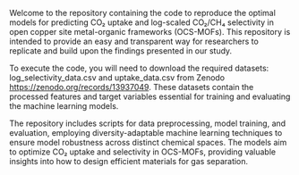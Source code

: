 Welcome to the repository containing the code to reproduce the optimal models for predicting CO₂ uptake and log-scaled CO₂/CH₄ selectivity in open copper site metal-organic frameworks (OCS-MOFs). This repository is intended to provide an easy and transparent way for researchers to replicate and build upon the findings presented in our study.

To execute the code, you will need to download the required datasets: log_selectivity_data.csv and uptake_data.csv from Zenodo https://zenodo.org/records/13937049. These datasets contain the processed features and target variables essential for training and evaluating the machine learning models.

The repository includes scripts for data preprocessing, model training, and evaluation, employing diversity-adaptable machine learning techniques to ensure model robustness across distinct chemical spaces. The models aim to optimize CO₂ uptake and selectivity in OCS-MOFs, providing valuable insights into how to design efficient materials for gas separation.

